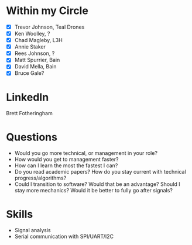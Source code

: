 # Within my Circle
- [x] Trevor Johnson, Teal Drones
- [x] Ken Woolley, ?
- [x] Chad Magleby, L3H
- [x] Annie Staker
- [x] Rees Johnson, ?
- [x] Matt Spurrier, Bain
- [x] David Mella, Bain
- [x] Bruce Gale?

# LinkedIn
Brett Fotheringham



# Questions
- Would you go more technical, or management in your role? 
- How would you get to management faster? 
- How can I learn the most the fastest I can?
- Do you read academic papers? How do you stay current with technical progress/algorithms?
- Could I transition to software? Would that be an advantage? Should I stay more mechanics? Would it be better to fully go after signals?

# Skills
- Signal analysis
- Serial communication with SPI/UART/I2C